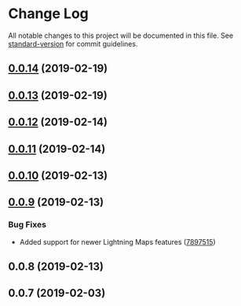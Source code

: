 # Change Log

All notable changes to this project will be documented in this file. See [standard-version](https://github.com/conventional-changelog/standard-version) for commit guidelines.

<a name="0.0.14"></a>
## [0.0.14](https://github.com/Geocodio/lightning-maps-react/compare/v0.0.13...v0.0.14) (2019-02-19)



<a name="0.0.13"></a>
## [0.0.13](https://github.com/Geocodio/lightning-maps-react/compare/v0.0.12...v0.0.13) (2019-02-19)



<a name="0.0.12"></a>
## [0.0.12](https://github.com/Geocodio/lightning-maps-react/compare/v0.0.11...v0.0.12) (2019-02-14)



<a name="0.0.11"></a>
## [0.0.11](https://github.com/Geocodio/lightning-maps-react/compare/v0.0.10...v0.0.11) (2019-02-14)



<a name="0.0.10"></a>
## [0.0.10](https://github.com/Geocodio/lightning-maps-react/compare/v0.0.9...v0.0.10) (2019-02-13)



<a name="0.0.9"></a>
## [0.0.9](https://github.com/Geocodio/lightning-maps-react/compare/v0.0.8...v0.0.9) (2019-02-13)


### Bug Fixes

* Added support for newer Lightning Maps features ([7897515](https://github.com/Geocodio/lightning-maps-react/commit/7897515))



<a name="0.0.8"></a>
## 0.0.8 (2019-02-13)



<a name="0.0.7"></a>
## 0.0.7 (2019-02-03)
